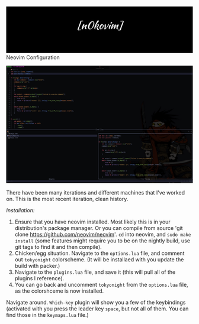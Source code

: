 ![alt text](./colors/pictures/n0kovim.png)
Neovim Configuration


![alt text](./colors/pictures/n0kovimExample.png)

There have been many iterations and different machines that I've worked on. This is the most recent iteration, clean history.


_Installation:_
1. Ensure that you have neovim installed. Most likely this is in your distribution's package manager. Or you can compile from source 'git clone https://github.com/neovim/neovim'. `cd` into neovim, and `sudo make install` (some features might require you to be on the nightly build, use git tags to find it and then compile).
2. Chicken/egg situation. Navigate to the `options.lua` file, and comment out `tokyonight` colorscheme. (It will be installaed with you update the build with packer.)
3. Navigate to the `plugins.lua` file, and save it (this will pull all of the plugins I reference). 
4. You can go back and uncomment `tokyonight` from the `options.lua` file, as the colorshceme is now installed. 

Navigate around. `Which-key` plugin will show you a few of the keybindings (activated with you press the leader key `space`, but not all of them. You can find those in the `keymaps.lua` file.)
